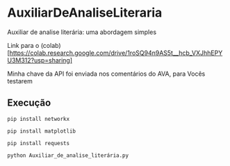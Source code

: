 # AuxiliarDeAnaliseLiteraria
Auxiliar de analise literária: uma abordagem simples

Link para o (colab)[https://colab.research.google.com/drive/1roSQ94n9AS5t__hcb_VXJhhEPYU3M312?usp=sharing]

Minha chave da API foi enviada nos comentários do AVA, para Vocês testarem

## Execução

```pip install networkx```

```pip install matplotlib```

```pip install requests```

```python Auxiliar_de_analise_literária.py```

